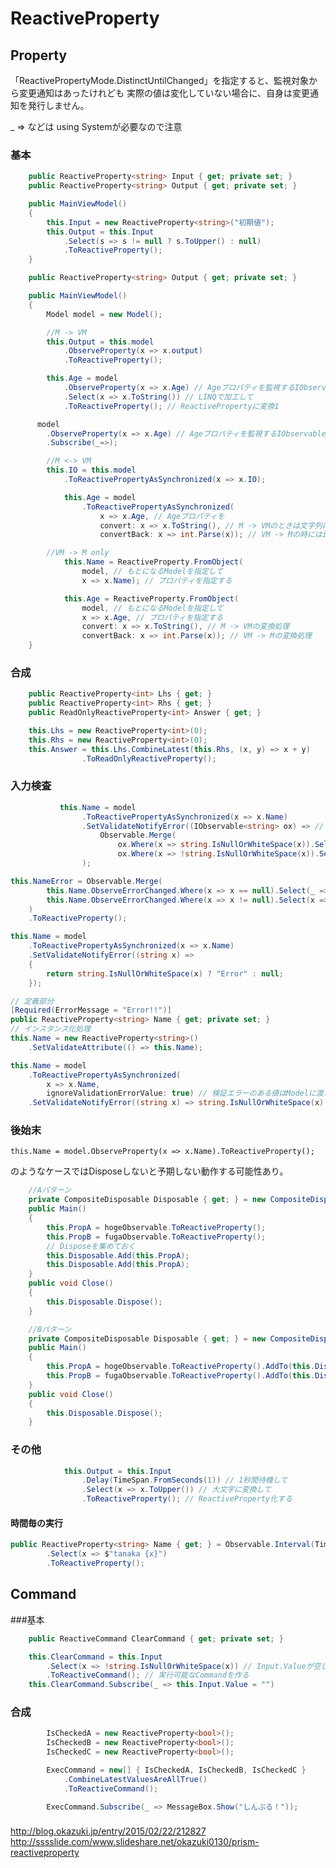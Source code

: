 # ReactiveProperty

## Property

「ReactivePropertyMode.DistinctUntilChanged」を指定すると、監視対象から変更通知はあったけれども
実際の値は変化していない場合に、自身は変更通知を発行しません。

_ => などは using Systemが必要なので注意

### 基本

```cs
    public ReactiveProperty<string> Input { get; private set; }
    public ReactiveProperty<string> Output { get; private set; }

    public MainViewModel()
    {
        this.Input = new ReactiveProperty<string>("初期値");
        this.Output = this.Input
            .Select(s => s != null ? s.ToUpper() : null)
            .ToReactiveProperty();
    }
```

```cs
    public ReactiveProperty<string> Output { get; private set; }

    public MainViewModel()
    {
        Model model = new Model();

		//M -> VM
		this.Output = this.model
			.ObserveProperty(x => x.output)
            .ToReactiveProperty();

		this.Age = model
			.ObserveProperty(x => x.Age) // Ageプロパティを監視するIObservableに変換
			.Select(x => x.ToString()) // LINQで加工して
			.ToReactiveProperty(); // ReactivePropertyに変換1

      model
        .ObserveProperty(x => x.Age) // Ageプロパティを監視するIObservableに変換
        .Subscribe(_=>);

		//M <-> VM
        this.IO = this.model
            .ToReactivePropertyAsSynchronized(x => x.IO);

            this.Age = model
                .ToReactivePropertyAsSynchronized(
                    x => x.Age, // Ageプロパティを
                    convert: x => x.ToString(), // M -> VMのときは文字列に変換
                    convertBack: x => int.Parse(x)); // VM -> Mの時にはintに変換

		//VM -> M only
            this.Name = ReactiveProperty.FromObject(
                model, // もとになるModelを指定して
                x => x.Name); // プロパティを指定する

            this.Age = ReactiveProperty.FromObject(
                model, // もとになるModelを指定して
                x => x.Age, // プロパティを指定する
                convert: x => x.ToString(), // M -> VMの変換処理
                convertBack: x => int.Parse(x)); // VM -> Mの変換処理
    }
```

### 合成

```cs
	public ReactiveProperty<int> Lhs { get; }
  	public ReactiveProperty<int> Rhs { get; }
  	public ReadOnlyReactiveProperty<int> Answer { get; }

  	this.Lhs = new ReactiveProperty<int>(0);
   	this.Rhs = new ReactiveProperty<int>(0);
  	this.Answer = this.Lhs.CombineLatest(this.Rhs, (x, y) => x + y)
                .ToReadOnlyReactiveProperty();
```

### 入力検査

```cs
           this.Name = model
                .ToReactivePropertyAsSynchronized(x => x.Name)
                .SetValidateNotifyError((IObservable<string> ox) => // 入力値のストリーム
                    Observable.Merge(
                        ox.Where(x => string.IsNullOrWhiteSpace(x)).Select(_ => "Error"), // 空文字のときはエラーメッセージを返す
                        ox.Where(x => !string.IsNullOrWhiteSpace(x)).Select(_ => default(string))) // 空文字以外のときはエラーがないのでnull
                );

this.NameError = Observable.Merge(
        this.Name.ObserveErrorChanged.Where(x => x == null).Select(_ => default(string)), // エラーのないときはnull
        this.Name.ObserveErrorChanged.Where(x => x != null).Select(x => x.OfType<string>().FirstOrDefault()) // エラーのあるときは最初のstring
    )
    .ToReactiveProperty();

this.Name = model
    .ToReactivePropertyAsSynchronized(x => x.Name)
    .SetValidateNotifyError((string x) =>
    {
        return string.IsNullOrWhiteSpace(x) ? "Error" : null;
    });

// 定義部分
[Required(ErrorMessage = "Error!!")]
public ReactiveProperty<string> Name { get; private set; }
// インスタンス化処理
this.Name = new ReactiveProperty<string>()
    .SetValidateAttribute(() => this.Name);

this.Name = model
    .ToReactivePropertyAsSynchronized(
        x => x.Name,
        ignoreValidationErrorValue: true) // 検証エラーのある値はModelに渡さない
    .SetValidateNotifyError((string x) => string.IsNullOrWhiteSpace(x) ? "Error" : null);
```
### 後始末

``` this.Name = model.ObserveProperty(x => x.Name).ToReactiveProperty(); ```

のようなケースではDisposeしないと予期しない動作する可能性あり。

```cs
	//Aパターン
	private CompositeDisposable Disposable { get; } = new CompositeDisposable();
    public Main()
	{
		this.PropA = hogeObservable.ToReactiveProperty();
	    this.PropB = fugaObservable.ToReactiveProperty();
	    // Disposeを集めておく
	    this.Disposable.Add(this.PropA);
	    this.Disposable.Add(this.PropA);
	}
	public void Close()
	{
		this.Disposable.Dispose();
	}

	//Bパターン
	private CompositeDisposable Disposable { get; } = new CompositeDisposable();
    public Main()
	{
		this.PropA = hogeObservable.ToReactiveProperty().AddTo(this.Disposable);;
	    this.PropB = fugaObservable.ToReactiveProperty().AddTo(this.Disposable);;
	}
	public void Close()
	{
		this.Disposable.Dispose();
	}
```

### その他

```cs
            this.Output = this.Input
                .Delay(TimeSpan.FromSeconds(1)) // 1秒間待機して
                .Select(x => x.ToUpper()) // 大文字に変換して
                .ToReactiveProperty(); // ReactiveProperty化する
```

#### 時間毎の実行

```cs
public ReactiveProperty<string> Name { get; } = Observable.Interval(TimeSpan.FromSeconds(1))
        .Select(x => $"tanaka {x}")
        .ToReactiveProperty();
```

## Command

###基本

```cs
	public ReactiveCommand ClearCommand { get; private set; }

	this.ClearCommand = this.Input
      	.Select(x => !string.IsNullOrWhiteSpace(x)) // Input.Valueが空じゃないとき
      	.ToReactiveCommand(); // 実行可能なCommandを作る
  	this.ClearCommand.Subscribe(_ => this.Input.Value = "")
```

### 合成

```cs
        IsCheckedA = new ReactiveProperty<bool>();
        IsCheckedB = new ReactiveProperty<bool>();
        IsCheckedC = new ReactiveProperty<bool>();

        ExecCommand = new[] { IsCheckedA, IsCheckedB, IsCheckedC }
            .CombineLatestValuesAreAllTrue()
            .ToReactiveCommand();

        ExecCommand.Subscribe(_ => MessageBox.Show("しんぷる！"));
```

###

http://blog.okazuki.jp/entry/2015/02/22/212827
http://sssslide.com/www.slideshare.net/okazuki0130/prism-reactiveproperty
